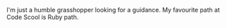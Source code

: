 I'm just a humble grasshopper looking for a guidance.
My favourite path at Code Scool is Ruby path.
